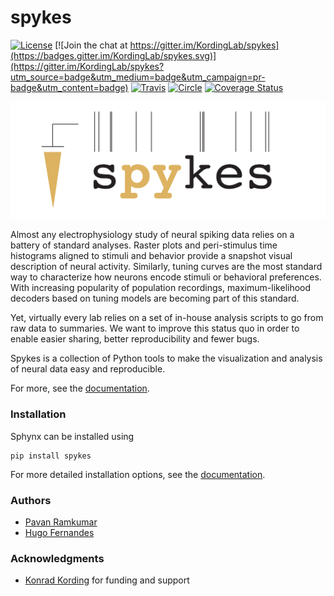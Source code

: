 # spykes

[![License](https://img.shields.io/badge/license-MIT-blue.svg?style=flat)](https://github.com/KordingLab/spykes/blob/master/LICENSE) [![Join the chat at https://gitter.im/KordingLab/spykes](https://badges.gitter.im/KordingLab/spykes.svg)](https://gitter.im/KordingLab/spykes?utm_source=badge&utm_medium=badge&utm_campaign=pr-badge&utm_content=badge)
[![Travis](https://api.travis-ci.org/pavanramkumar/pyglmnet.svg?branch=master "Travis")](https://travis-ci.org/KordingLab/spykes)
[![Circle](https://circleci.com/gh/KordingLab/spykes/tree/master.svg?style=shield&circle-token=:circle-token)](https://circleci.com/gh/KordingLab/spykes/tree/master.svg?style=shield&circle-token=:circle-token)
[![Coverage Status](https://coveralls.io/repos/github/KordingLab/spykes/badge.svg?branch=master)](https://coveralls.io/github/KordingLab/spykes?branch=master)

![Spykes!](images/spykes-logo.png)

Almost any electrophysiology study of neural spiking data relies on a battery of standard analyses. Raster plots and peri-stimulus time histograms aligned to stimuli and behavior provide a snapshot visual description of neural activity. Similarly, tuning curves are the most standard way to characterize how neurons encode stimuli or behavioral preferences. With increasing popularity of population recordings, maximum-likelihood decoders based on tuning models are becoming part of this standard.

Yet, virtually every lab relies on a set of in-house analysis scripts to go from raw data to summaries. We want to improve this status quo in order to enable easier sharing, better reproducibility and fewer bugs.

Spykes is a collection of Python tools to make the visualization and analysis of neural data easy and reproducible.

For more, see the [documentation](http://kordinglab.com/spykes/).

### Installation

Sphynx can be installed using

```
pip install spykes
```

For more detailed installation options, see the [documentation](http://kordinglab.com/spykes/).

### Authors

- [Pavan Ramkumar](http:/github.com/pavanramkumar)
- [Hugo Fernandes](http:/github.com/hugoguh)

### Acknowledgments

* [Konrad Kording](http://kordinglab.com) for funding and support
